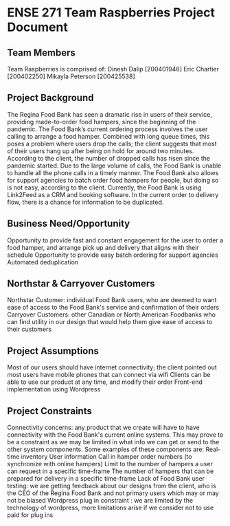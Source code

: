 

# ENSE 271 Team Raspberries Project Document

## Team Members
Team Raspberries is comprised of:
Dinesh Dalip [200401946]
Eric Chartier [200402250]
Mikayla Peterson [200425538]

## Project Background
The Regina Food Bank has seen a dramatic rise in users of their service, providing made-to-order food hampers, since the beginning of the pandemic. The Food Bank’s current ordering process involves the user calling to arrange a food hamper. Combined with long queue times, this poses a problem where users drop the calls; the client suggests that most of their users hang up after being on hold for around two minutes. According to the client, the number of dropped calls has risen since the pandemic started. Due to the large volume of calls, the Food Bank is unable to handle all the phone calls in a timely manner. The Food Bank also allows for support agencies to batch order food hampers for people, but doing so is not easy, according to the client. Currently, the Food Bank is using Link2Feed as a CRM and booking software. In the current order to delivery flow, there is a chance for information to be duplicated.  

## Business Need/Opportunity
Opportunity to provide fast and constant engagement for the user to order a food hamper, and arrange pick up and delivery that aligns with their schedule 
Opportunity to provide easy batch ordering for support agencies 
Automated deduplication 

## Northstar & Carryover Customers
Northstar Customer: individual Food Bank users, who are deemed to want ease of access to the Food Bank's service and confirmation of their orders
Carryover Customers: other Canadian or North American Foodbanks who can find utility in our design that would help them give ease of access to their customers

## Project Assumptions
Most of our users should have internet connectivity; the client pointed out most users have mobile phones that can connect via wifi
Clients can be able to use our product at any time, and modify their order
Front-end implementation using Wordpress

## Project Constraints
Connectivity concerns: any product that we create will have to have connectivity with the Food Bank's current online systems. This may prove to be a constraint as we may be limited in what info we can get or send to the other system components. Some examples of these components are:
Real-time inventory 
User information 
Call in hamper order numbers (to synchronize with online hampers)
Limit to the number of hampers a user can request in a specific time-frame
The number of hampers that can be prepared for delivery in a specific time-frame
Lack of Food Bank user testing: we are getting feedback about our designs from the client, who is the CEO of the Regina Food Bank and not primary users which may or may not be biased 
Wordpress plug in constraint : we are limited by the technology of wordpress, more limitations arise if we consider not to use paid for plug ins
